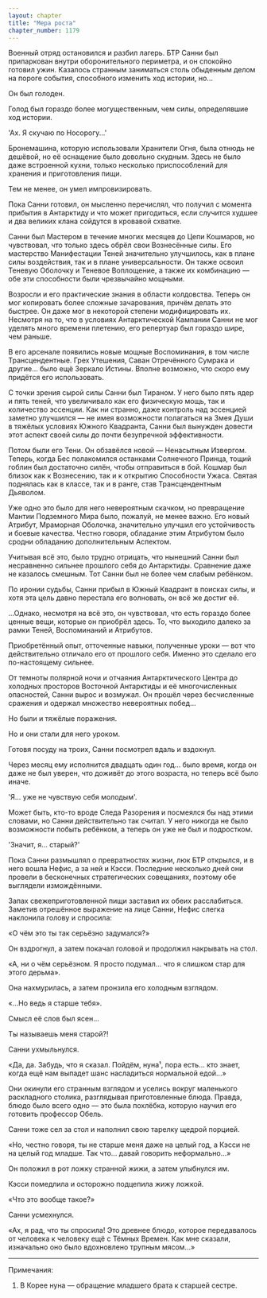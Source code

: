 ```yaml
---
layout: chapter
title: "Мера роста"
chapter_number: 1179
---
```


Военный отряд остановился и разбил лагерь. БТР Санни был припаркован внутри оборонительного периметра, и он спокойно готовил ужин. Казалось странным заниматься столь обыденным делом на пороге события, способного изменить ход истории, но...

Он был голоден.

Голод был гораздо более могущественным, чем силы, определявшие ход истории.

'Ах. Я скучаю по Носорогу...'

Бронемашина, которую использовали Хранители Огня, была отнюдь не дешёвой, но её оснащение было довольно скудным. Здесь не было даже встроенной кухни, только несколько приспособлений для хранения и приготовления пищи.

Тем не менее, он умел импровизировать.

Пока Санни готовил, он мысленно перечислял, что получил с момента прибытия в Антарктиду и что может пригодиться, если случится худшее и два великих клана сойдутся в кровавой схватке.

Санни был Мастером в течение многих месяцев до Цепи Кошмаров, но чувствовал, что только здесь обрёл свои Вознесённые силы. Его мастерство Манифестации Теней значительно улучшилось, как в плане силы воздействия, так и в плане универсальности. Он также освоил Теневую Оболочку и Теневое Воплощение, а также их комбинацию — обе эти способности были чрезвычайно мощными.

Возросли и его практические знания в области колдовства. Теперь он мог копировать более сложные зачарования, причём делать это быстрее. Он даже мог в некоторой степени модифицировать их. Несмотря на то, что в условиях Антарктической Кампании Санни не мог уделять много времени плетению, его репертуар был гораздо шире, чем раньше.

В его арсенале появились новые мощные Воспоминания, в том числе Трансцендентные. Грех Утешения, Саван Отречённого Сумрака и другие... было ещё Зеркало Истины. Вполне возможно, что скоро ему придётся его использовать.

С точки зрения сырой силы Санни был Тираном. У него было пять ядер и пять теней, что увеличивало как его физическую мощь, так и количество эссенции. Как ни странно, даже контроль над эссенцией заметно улучшился — не имея возможности полагаться на Змея Души в тяжёлых условиях Южного Квадранта, Санни был вынужден довести этот аспект своей силы до почти безупречной эффективности.

Потом были его Тени. Он обзавёлся новой — Ненасытным Извергом. Теперь, когда Бес полакомился останками Солнечного Принца, тощий гоблин был достаточно силён, чтобы отправиться в бой. Кошмар был близок как к Вознесению, так и к открытию Способности Ужаса. Святая поднялась как в классе, так и в ранге, став Трансцендентным Дьяволом.

Уже одно это было для него невероятным скачком, но превращение Мантии Подземного Мира было, пожалуй, не менее важно. Его новый Атрибут, Мраморная Оболочка, значительно улучшил его устойчивость и боевые качества. Честно говоря, обладание этим Атрибутом было сродни обладанию дополнительным Аспектом.

Учитывая всё это, было трудно отрицать, что нынешний Санни был несравненно сильнее прошлого себя до Антарктиды. Сравнение даже не казалось смешным. Тот Санни был не более чем слабым ребёнком.

По иронии судьбы, Санни прибыл в Южный Квадрант в поисках силы, и хотя эта цель давно перестала его волновать, он всё же достиг её.

...Однако, несмотря на всё это, он чувствовал, что есть гораздо более ценные вещи, которые он приобрёл здесь. То, что выходило далеко за рамки Теней, Воспоминаний и Атрибутов.

Приобретённый опыт, отточенные навыки, полученные уроки — вот что действительно отличало его от прошлого себя. Именно это сделало его по-настоящему сильнее.

От темноты полярной ночи и отчаяния Антарктического Центра до холодных просторов Восточной Антарктиды и её многочисленных опасностей, Санни вырос и возмужал. Он прошёл через бесчисленные сражения и одержал множество невероятных побед...

Но были и тяжёлые поражения.

Но и они стали для него уроком.

Готовя посуду на троих, Санни посмотрел вдаль и вздохнул.

Через месяц ему исполнится двадцать один год... было время, когда он даже не был уверен, что доживёт до этого возраста, но теперь всё было иначе.

'Я... уже не чувствую себя молодым'.

Может быть, кто-то вроде Следа Разорения и посмеялся бы над этими словами, но Санни действительно так считал. У него никогда не было возможности побыть ребёнком, а теперь он уже не был и подростком.

'Значит, я... старый?'

Пока Санни размышлял о превратностях жизни, люк БТР открылся, и в него вошла Нефис, а за ней и Кэсси. Последние несколько дней они провели в бесконечных стратегических совещаниях, поэтому обе выглядели измождёнными.

Запах свежеприготовленной пищи заставил их обеих расслабиться. Заметив отрешённое выражение на лице Санни, Нефис слегка наклонила голову и спросила:

«О чём это ты так серьёзно задумался?»

Он вздрогнул, а затем покачал головой и продолжил накрывать на стол.

«А, ни о чём серьёзном. Я просто подумал... что я слишком стар для этого дерьма».

Она нахмурилась, а затем пронзила его холодным взглядом.

«...Но ведь я старше тебя».

Смысл её слов был ясен...

Ты называешь меня старой?!

Санни ухмыльнулся.

«Да, да. Забудь, что я сказал. Пойдём, нуна¹, пора есть... кто знает, когда ещё нам выпадет шанс насладиться нормальной едой...»

Они окинули его странным взглядом и уселись вокруг маленького раскладного столика, разглядывая приготовленные блюда. Правда, блюдо было всего одно — это была похлёбка, которую научил его готовить профессор Обель.

Санни тоже сел за стол и наполнил свою тарелку щедрой порцией.

«Но, честно говоря, ты не старше меня даже на целый год, а Кэсси не на целый год младше. Так что... давай говорить неформально...»

Он положил в рот ложку странной жижи, а затем улыбнулся им.

Кэсси помедлила и осторожно подцепила жижу ложкой.

«Что это вообще такое?»

Санни усмехнулся.

«Ах, я рад, что ты спросила! Это древнее блюдо, которое передавалось от человека к человеку ещё с Тёмных Времен. Как мне сказали, изначально оно было вдохновлено трупным мясом...»

***

Примечания:

1. В Корее нуна — обращение младшего брата к старшей сестре.